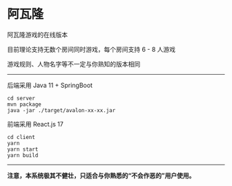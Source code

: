 # 阿瓦隆

阿瓦隆游戏的在线版本

目前理论支持无数个房间同时游戏，每个房间支持 6 - 8 人游戏

游戏规则、人物名字等不一定与你熟知的版本相同

---

后端采用 Java 11 + SpringBoot

```
cd server
mvn package
java -jar ./target/avalon-xx-xx.jar
```

前端采用 React.js 17

```
cd client
yarn
yarn start
yarn build
```

---

**注意，本系统极其不健壮，只适合与你熟悉的“不会作恶的”用户使用。**
